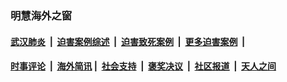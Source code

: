 
### 明慧海外之窗

####  [武汉肺炎](indexes/365.md?t=04102300) &nbsp;|&nbsp;  [迫害案例综述](indexes/328.md?t=04102300) &nbsp;|&nbsp; [迫害致死案例](indexes/277.md?t=04102300)  &nbsp;|&nbsp; [更多迫害案例](indexes/81.md?t=04102300)  &nbsp;|&nbsp; 
####  [时事评论](indexes/19.md?t=04102300) &nbsp;|&nbsp; [海外简讯](indexes/245.md?t=04102300)&nbsp;|&nbsp;  [社会支持](indexes/140.md?t=04102300) &nbsp;|&nbsp; [褒奖决议](indexes/282.md?t=04102300) &nbsp;|&nbsp; [社区报道](indexes/91.md?t=04102300)  &nbsp;|&nbsp; [天人之间](indexes/78.md?t=04102300) 

